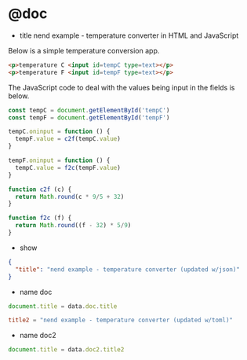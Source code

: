 # @doc
* title nend example - temperature converter in HTML and JavaScript

Below is a simple temperature conversion app.

```html
<p>temperature C <input id=tempC type=text></p>
<p>temperature F <input id=tempF type=text></p>
```

The JavaScript code to deal with the values being input in the fields
is below.

```js
const tempC = document.getElementById('tempC')
const tempF = document.getElementById('tempF')

tempC.oninput = function () {
  tempF.value = c2f(tempC.value)
}

tempF.oninput = function () {
  tempC.value = f2c(tempF.value)
}

function c2f (c) {
  return Math.round(c * 9/5 + 32)
}

function f2c (f) {
  return Math.round((f - 32) * 5/9)
}
```
* show

<!-- ====================================================================== -->
<!-- setting the title with json and js blocks -->

```json
{
  "title": "nend example - temperature converter (updated w/json)"
}
```
* name doc

```js
document.title = data.doc.title
```

<!-- ====================================================================== -->
<!-- setting the title with toml and js blocks -->

```toml
title2 = "nend example - temperature converter (updated w/toml)"
```
* name doc2

```js
document.title = data.doc2.title2
```

